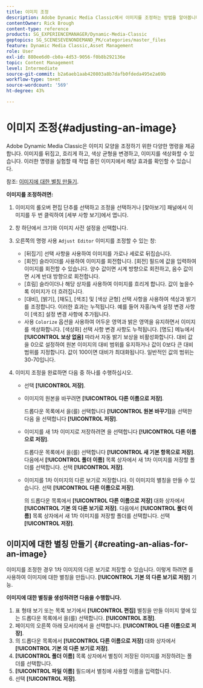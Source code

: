 ```yaml
---
title: 이미지 조정
description: Adobe Dynamic Media Classic에서 이미지를 조정하는 방법을 알아봅니다.
contentOwner: Rick Brough
content-type: reference
products: SG_EXPERIENCEMANAGER/Dynamic-Media-Classic
geptopics: SG_SCENESEVENONDEMAND_PK/categories/master_files
feature: Dynamic Media Classic,Asset Management
role: User
exl-id: 880ee6d0-cb0a-4d53-9056-f0b8b292136e
topic: Content Management
level: Intermediate
source-git-commit: b2a6aeb1aab420803a8b7dafb0fdeda495e2a69b
workflow-type: tm+mt
source-wordcount: '569'
ht-degree: 43%

---
```


# 이미지 조정{#adjusting-an-image}

Adobe Dynamic Media Classic은 이미지 모양을 조정하기 위한 다양한 명령을 제공합니다. 이미지를 뒤집고, 흐리게 하고, 색상 균형을 변경하고, 이미지를 색상화할 수 있습니다. 이러한 명령을 실험할 때 작업 중인 이미지에서 해당 효과를 확인할 수 있습니다.

참조: [이미지에 대한 별칭 만들기](adjusting-image.md#creating_an_alias_for_an_image).

**이미지를 조정하려면:**

1. 이미지의 롤오버 편집 단추를 선택하고 조정을 선택하거나 [찾아보기] 패널에서 이미지를 두 번 클릭하여 [세부 사항 보기]에서 엽니다.
1. 창 하단에서 크기와 이미지 사전 설정을 선택합니다.
1. 오른쪽의 명령 사용 `Adjust Editor` 이미지를 조정할 수 있는 창:

   * [뒤집기] 선택 사항을 사용하여 이미지를 가로나 세로로 뒤집습니다.
   * [회전] 슬라이더를 사용하여 이미지를 회전합니다. [회전] 필드에 값을 입력하여 이미지를 회전할 수 있습니다. 양수 값이면 시계 방향으로 회전하고, 음수 값이면 시계 반대 방향으로 회전합니다.
   * [흐림] 슬라이더나 해당 상자를 사용하여 이미지를 흐리게 합니다. 값이 높을수록 이미지가 더 흐려집니다.
   * [대비], [밝기], [채도], [색조] 및 [색상 균형] 선택 사항을 사용하여 색상과 밝기를 조정합니다. 이러한 효과는 누적됩니다. 예를 들어 자홍/녹색 설정 변경 사항이 [색조] 설정 변경 사항에 추가됩니다.
   * 사용 `Colorize` 옵션을 사용하여 어두운 영역과 밝은 영역을 유지하면서 이미지를 색상화합니다. [색상화] 선택 사항 변경 사항도 누적됩니다. [명도] 메뉴에서 **[!UICONTROL 보상 없음]** 따라서 자동 밝기 보상을 비활성화합니다. 대비 값을 0으로 설정하여 원본 이미지의 대비 범위를 유지하거나 값이 0보다 큰 대비 범위를 지정합니다. 값이 100이면 대비가 최대화됩니다. 일반적인 값의 범위는 30-70입니다.

1. 이미지 조정을 완료하면 다음 중 하나를 수행하십시오.

   * 선택 **[!UICONTROL 저장]**.

   * 이미지의 원본을 바꾸려면 **[!UICONTROL 다른 이름으로 저장]**.

     드롭다운 목록에서 을(를) 선택합니다 **[!UICONTROL 원본 바꾸기]**&#x200B;을 선택한 다음 을 선택합니다 **[!UICONTROL 저장]**.

   * 이미지를 새 1차 이미지로 저장하려면 을 선택합니다 **[!UICONTROL 다른 이름으로 저장]**.

     드롭다운 목록에서 을(를) 선택합니다 **[!UICONTROL 새 기본 항목으로 저장]**.
다음에서 **[!UICONTROL 폴더 이름]** 목록 상자에서 새 1차 이미지를 저장할 폴더를 선택합니다.
선택 **[!UICONTROL 저장]**.

   * 이미지를 1차 이미지의 다른 보기로 저장합니다. 이 이미지의 별칭을 만들 수 있습니다. 선택 **[!UICONTROL 다른 이름으로 저장]**.

     의 드롭다운 목록에서 **[!UICONTROL 다른 이름으로 저장]** 대화 상자에서 **[!UICONTROL 기본 의 다른 보기로 저장]**.
다음에서 **[!UICONTROL 폴더 이름]** 목록 상자에서 새 1차 이미지를 저장할 폴더를 선택합니다.
선택 **[!UICONTROL 저장]**.

## 이미지에 대한 별칭 만들기 {#creating-an-alias-for-an-image}

이미지를 조정한 경우 1차 이미지의 다른 보기로 저장할 수 있습니다. 이렇게 하려면 를 사용하여 이미지에 대한 별칭을 만듭니다. **[!UICONTROL 기본 의 다른 보기로 저장]** 기능.

**이미지에 대한 별칭을 생성하려면 다음을 수행합니다.**

1. 표 형태 보기 또는 목록 보기에서 **[!UICONTROL 편집]** 별칭을 만들 이미지 옆에 있는 드롭다운 목록에서 을(를) 선택합니다. **[!UICONTROL 조정]**.
1. 페이지의 오른쪽 아래 모서리에서 을 선택합니다. **[!UICONTROL 다른 이름으로 저장]**.
1. 의 드롭다운 목록에서 **[!UICONTROL 다른 이름으로 저장]** 대화 상자에서 **[!UICONTROL 기본 의 다른 보기로 저장]**.
1. **[!UICONTROL 폴더 이름]** 목록 상자에서 별칭이 저장된 이미지를 저장하려는 폴더를 선택합니다.
1. **[!UICONTROL 파일 이름]** 필드에서 별칭에 사용할 이름을 입력합니다.
1. 선택 **[!UICONTROL 저장]**.
